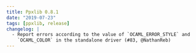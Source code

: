 ```yaml
---
title: Ppxlib 0.8.1
date: "2019-07-23"
tags: [ppxlib, release]
changelog: |
  - Report errors according to the value of `OCAML_ERROR_STYLE` and
    `OCAML_COLOR` in the standalone driver (#83, @NathanReb)
---
```


